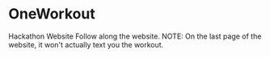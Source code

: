 # OneWorkout
Hackathon Website 
Follow along the website. 
NOTE: On the last page of the website, it won't actually text you the workout.